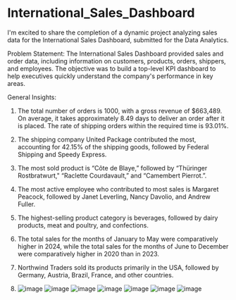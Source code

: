 # International_Sales_Dashboard
I'm excited to share the completion of a dynamic project analyzing sales data for the International Sales Dashboard, submitted for the Data Analytics. 

Problem Statement:
The International Sales Dashboard provided sales and order data, including information on customers, products, orders, shippers, and employees. The objective was to build a top-level KPI dashboard to help executives quickly understand the company's performance in key areas.

General Insights:

1. The total number of orders is 1000, with a gross revenue of $663,489. On average, it takes approximately 8.49 days to deliver an order after it is placed. The rate of shipping orders within the required time is 93.01%. 

2. The shipping company United Package contributed the most, accounting for 42.15% of the shipping goods, followed by Federal Shipping and Speedy Express.

3.   The most sold product is “Côte de Blaye,” followed by “Thüringer Rostbratwurt," “Raclette Courdavault,” and “Camembert Pierrot.”.

4. The most active employee who contributed to most sales is Margaret Peacock, followed by Janet Leverling, Nancy Davolio, and Andrew Fuller.

5. The highest-selling product category is beverages, followed by dairy products, meat and poultry, and confections.

6. The total sales for the months of January to May were comparatively higher in 2024, while the total sales for the months of June to December were comparatively higher in 2020 than in 2023.

7. Northwind Traders sold its products primarily in the USA, followed by Germany, Austria, Brazil, France, and other countries.

8. ![image](https://github.com/user-attachments/assets/cf598f88-7148-4091-9854-ff4f3ed5deb0)
![image](https://github.com/user-attachments/assets/dc8658c1-c873-4bee-bc03-5795a3dc8b23)
![image](https://github.com/user-attachments/assets/db8e7b1d-df04-47fe-a964-5c99fc1e94df)
![image](https://github.com/user-attachments/assets/383f6569-ed52-4c85-a45e-388c47514d40)
![image](https://github.com/user-attachments/assets/f163d93e-f20b-4072-8259-3338f160a2d7)
![image](https://github.com/user-attachments/assets/5a7c7004-cacf-49de-ace1-ca27b3d46ffb)
![image](https://github.com/user-attachments/assets/485c0d30-e38b-40a8-b4b3-73b87d5f60e6)


